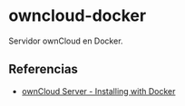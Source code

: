 # owncloud-docker

Servidor ownCloud en Docker.

## Referencias

- [ownCloud Server - Installing with Docker](https://doc.owncloud.com/server/next/admin_manual/installation/docker/#docker-compose)
